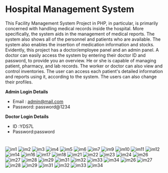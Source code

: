 # Hospital Management System

This Facility Management System Project in PHP, in particular, is primarily concerned with handling medical records inside the hospital. More specifically, the system aids in the management of medical reports. The system also shows all of the personnel and patients who are available. The system also enables the insertion of medication information and stocks. Evidently, this project has a doctor/employee panel and an admin panel. A doctor can easily access the system by entering their doctor ID and password, to provide you an overview. He or she is capable of managing patient, pharmacy, and lab records. The worker or doctor can also view and control inventories. The user can access each patient's detailed information and reports using it, according to the system. The users can also change their profiles.

**Admin Login Details**
* Email   : admin@mail.com 
* Password: password@1234

**Doctor Login Details**

* ID      :YDS7L
* Password:password

#
![im1](https://github.com/monikaj17082004/hospital-management-system/assets/139859933/fe4b2013-e947-4729-8f33-b52ccd98bf31)
![im2](https://github.com/monikaj17082004/hospital-management-system/assets/139859933/0177713d-b033-4342-8a55-1729212f4e48)
![im3](https://github.com/monikaj17082004/hospital-management-system/assets/139859933/ad98a6ff-47f4-421e-9c8c-837309d2b7b7)
![im4](https://github.com/monikaj17082004/hospital-management-system/assets/139859933/fad2447b-93cc-43ee-9be4-4251301b2676)
![im5](https://github.com/monikaj17082004/hospital-management-system/assets/139859933/22628dd5-f5f8-4397-93f1-f0ebf9ef1a7a)
![im6](https://github.com/monikaj17082004/hospital-management-system/assets/139859933/85d1027e-6612-4863-95c6-42314a6ad76d)
![im7](https://github.com/monikaj17082004/hospital-management-system/assets/139859933/a84f2a8e-a97c-4cf3-8010-d2deaed9a434)
![im9](https://github.com/monikaj17082004/hospital-management-system/assets/139859933/900310bb-d27a-4efc-8c76-0049a96a9d83)
![im10](https://github.com/monikaj17082004/hospital-management-system/assets/139859933/d98bce03-e6f2-4641-8423-8b880eca7437)
![im11](https://github.com/monikaj17082004/hospital-management-system/assets/139859933/c1275847-3f2a-4b86-af76-b9e2628ef14e)
![im12](https://github.com/monikaj17082004/hospital-management-system/assets/139859933/20079b8c-529d-48bd-9ef1-5646209db56c)
![im14](https://github.com/monikaj17082004/hospital-management-system/assets/139859933/f76fb276-d648-4bdf-be93-74b7b7f8869d)
![im16](https://github.com/monikaj17082004/hospital-management-system/assets/139859933/764cdb07-03b6-4ee9-ae7d-5ca691c38c1e)
![im17](https://github.com/monikaj17082004/hospital-management-system/assets/139859933/df2d989d-ed26-4216-ab17-8515f98c5b64)
![im18](https://github.com/monikaj17082004/hospital-management-system/assets/139859933/c2487ca5-d3fa-46b2-a1be-d8390b16e451)
![im21](https://github.com/monikaj17082004/hospital-management-system/assets/139859933/3921ede9-0f21-4baf-8d43-cd9e91572a85)
![im22](https://github.com/monikaj17082004/hospital-management-system/assets/139859933/6833d8da-f77d-47db-bd71-fd90971b3645)
![im23](https://github.com/monikaj17082004/hospital-management-system/assets/139859933/dc118fc2-b3a7-4447-b6f0-d59ff24a4ac8)
![im24](https://github.com/monikaj17082004/hospital-management-system/assets/139859933/0db6896b-f8eb-4518-8c75-5881cadb2f51)
![im26](https://github.com/monikaj17082004/hospital-management-system/assets/139859933/9058d334-5004-4f1f-81da-a0f1ee15bf41)
![im27](https://github.com/monikaj17082004/hospital-management-system/assets/139859933/a4dd768b-4ee0-4540-aa6e-e3fea183a4af)
![im28](https://github.com/monikaj17082004/hospital-management-system/assets/139859933/bbea99d8-3a28-4ce6-97c1-af1eef53b599)
![im29](https://github.com/monikaj17082004/hospital-management-system/assets/139859933/bdf11175-4572-423d-8d0f-8accbdd845c9)
![im31](https://github.com/monikaj17082004/hospital-management-system/assets/139859933/a51d2624-8a29-45a7-a104-e1a96643ab90)
![im32](https://github.com/monikaj17082004/hospital-management-system/assets/139859933/be0f57c7-4941-436e-b56a-2bd0b12e749e)
![im33](https://github.com/monikaj17082004/hospital-management-system/assets/139859933/082de6fa-9711-4ac1-8477-efba583de7e8)
![im34](https://github.com/monikaj17082004/hospital-management-system/assets/139859933/303c4ecf-b7d8-44a9-996c-c8f164333ac0)
![im26](https://github.com/monikaj17082004/hospital-management-system/assets/139859933/ae2043ef-baad-462c-be76-88d3c2bed35e)
![im27](https://github.com/monikaj17082004/hospital-management-system/assets/139859933/747d0eae-cefc-4caa-9544-c266cfe12b50)
![im28](https://github.com/monikaj17082004/hospital-management-system/assets/139859933/22347117-c63c-47c8-a6ac-5f301f42e750)
![im29](https://github.com/monikaj17082004/hospital-management-system/assets/139859933/b74cc5fe-9f32-4666-80d0-6141c781a22c)
![im31](https://github.com/monikaj17082004/hospital-management-system/assets/139859933/e91ecbeb-ab2f-43d6-bde3-2adb0586e230)
![im32](https://github.com/monikaj17082004/hospital-management-system/assets/139859933/34168a14-f6b2-482e-a3b1-338e14398f9d)
![im33](https://github.com/monikaj17082004/hospital-management-system/assets/139859933/2dc36b34-6cb0-4d5a-9abe-c9510f24c88e)
![im34](https://github.com/monikaj17082004/hospital-management-system/assets/139859933/bf7ef66f-faa0-49bf-bbdc-cd546fd8d749)

